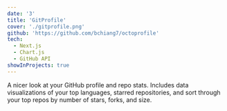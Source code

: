 ```yaml
---
date: '3'
title: 'GitProfile'
cover: './gitprofile.png'
github: 'https://github.com/bchiang7/octoprofile'
tech:
  - Next.js
  - Chart.js
  - GitHub API
showInProjects: true
---
```


A nicer look at your GitHub profile and repo stats. Includes data visualizations of your top languages, starred repositories, and sort through your top repos by number of stars, forks, and size.
